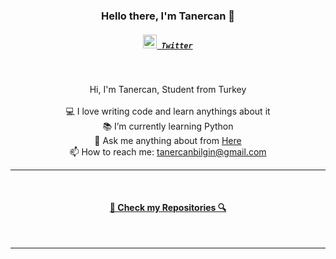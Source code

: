 <h3 align="center">Hello there, I'm Tanercan 👋</h3>
<h5 align="center">
  <code><a href="https://twitter.com/ttanercann" title="Twitter Profile"><img width="22" src="https://cdns.iconmonstr.com/wp-content/assets/preview/2012/240/iconmonstr-twitter-1.png"> Twitter</a></code>
</h5>
<br>
<p align="center">
  Hi, I'm Tanercan, Student from Turkey
  <br>
  <br>
  💻 I love writing code and learn anythings about it
  <br>
  📚 I’m currently learning Python
  <br>
  💬 Ask me anything about from <a href="https://github.com/tanercanbilgin/tanercanbilgin/issues" title="Issues">Here</a>
  <br>
  📫 How to reach me: <a href="mailto: tanercanbilgin@gmail.com">tanercanbilgin@gmail.com</a>
</p>

<hr>
<br>
<h4 align="center"><a href=https://github.com/tanercanbilgin?tab=repositories" title="Show Repositories">🔎 Check my Repositories 🔍</a></h4>
<br>
<hr>
<br>
